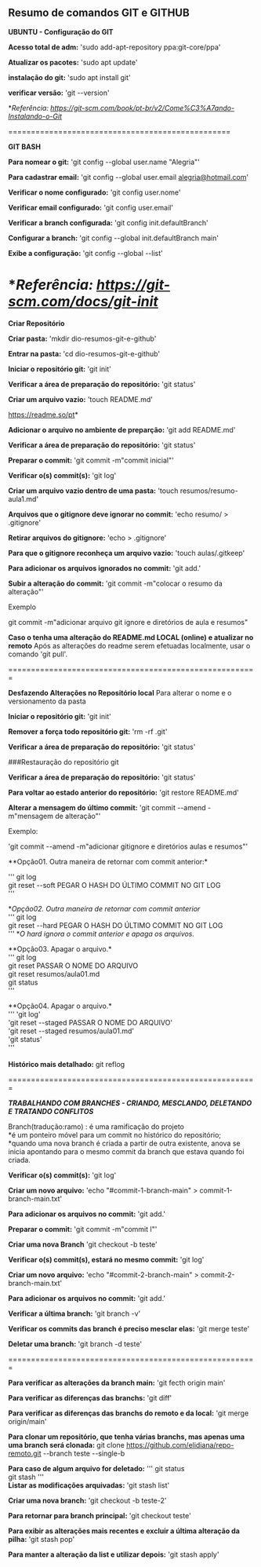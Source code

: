 
## Resumo de comandos GIT e GITHUB


**UBUNTU - Configuração do GIT**

**Acesso total de adm:**
'sudo add-apt-repository ppa:git-core/ppa'

**Atualizar os pacotes:**
'sudo apt update'

**instalação do git:**
'sudo apt install git'

**verificar versão:**
'git --version'

**Referência: https://git-scm.com/book/pt-br/v2/Come%C3%A7ando-Instalando-o-Git*

=================================================

**GIT BASH**

**Para nomear o git:**
'git config --global user.name "Alegria"'

**Para cadastrar email:**
'git config --global user.email alegria@hotmail.com'

**Verificar o nome configurado:**
'git config user.nome'

**Verificar email configurado:**
'git config user.email'

**Verificar a branch configurada:**
'git config init.defaultBranch'

**Configurar a branch:**
'git config --global init.defaultBranch main'

**Exibe a configuração:**
'git config --global --list'

**Referência: https://git-scm.com/docs/git-init*
==================================================

**Criar Repositório**

**Criar pasta:**
'mkdir dio-resumos-git-e-github'

**Entrar na pasta:**
'cd dio-resumos-git-e-github'

**Iniciar o repositório git:**
'git init'

**Verificar a área de preparação do repositório:**
'git status'

**Criar um arquivo vazio:**
'touch README.md'

https://readme.so/pt*

**Adicionar o arquivo no ambiente de preparção:**
'git add README.md'

**Verificar a área de preparação do repositório:**
'git status'

**Preparar o commit:**
'git commit -m"commit inicial"'

**Verificar o(s) commit(s):**
'git log'

**Criar um arquivo vazio dentro de uma pasta:**
'touch resumos/resumo-aula1.md'

**Arquivos que o gitignore deve ignorar no commit:** 
'echo resumo/ > .gitignore'

**Retirar arquivos do gitignore:**
'echo > .gitignore'

**Para que o gitignore reconheça um arquivo vazio:**
'touch aulas/.gitkeep'

**Para adicionar os arquivos ignorados no commit:**
'git add.'

**Subir a alteração do commit:**
'git commit -m"colocar o resumo da alteração"'

Exemplo

git commit -m"adicionar arquivo git ignore e diretórios de aula e resumos"

 
**Caso o tenha uma alteração do README.md LOCAL (online) e atualizar no remoto**
Após as alterações do readme serem efetuadas localmente, usar o comando 'git pull'. 

=======================================================

**Desfazendo Alterações no Repositório local**
Para alterar o nome e o versionamento da pasta

**Iniciar o repositório git:**
'git init'

**Remover a força todo repositório git:**
'rm -rf .git'

**Verificar a área de preparação do repositório:**
'git status'

###Restauração do repositório git

**Verificar a área de preparação do repositório:**
'git status'

**Para voltar ao estado anterior do repositório:**
'git restore README.md'

**Alterar a mensagem do último commit:**
'git commit --amend -m"mensagem de alteração"'

Exemplo:

'git commit --amend -m"adicionar gitignore e diretórios aulas e resumos"'

**Opção01. Outra maneira de retornar com commit anterior:*</br>

'''
git log</br>
git reset --soft PEGAR O HASH DO ÚLTIMO COMMIT NO GIT LOG</br>
'''

**Opção02. Outra maneira de retornar com commit anterior*</br>
'''
git log</br>
git reset --hard PEGAR O HASH DO ÚLTIMO COMMIT NO GIT LOG</br>
'''
**O hard ignora o commit anterior e apaga os arquivos.*

**Opção03. Apagar o arquivo.*</br>
'''
git log</br>
git reset PASSAR O NOME DO ARQUIVO</br>
git reset resumos/aula01.md</br>
git status</br>
'''

**Opção04. Apagar o arquivo.*</br>
'''
'git log'</br>
'git reset --staged PASSAR O NOME DO ARQUIVO'</br>
'git reset --staged resumos/aula01.md'</br>
'git status'</br>
'''
</br></br>
**Histórico mais detalhado:**
git reflog

=======================================================

***TRABALHANDO COM BRANCHES - CRIANDO, MESCLANDO, DELETANDO E TRATANDO CONFLITOS***

Branch(tradução:ramo) : é uma ramificação do projeto</br>
*é um ponteiro móvel para um commit no histórico do repositório;</br>
*quando uma nova branch é criada a partir de outra existente, anova se inicia
apontando para o mesmo commit da branch que estava quando foi criada.

**Verificar o(s) commit(s):**
'git log'

**Criar um novo arquivo:**
'echo "#commit-1-branch-main" > commit-1-branch-main.txt'

**Para adicionar os arquivos no commit:**
'git add.'

**Preparar o commit:**
'git commit -m"commit l"'


**Criar uma nova Branch**
'git checkout -b teste'

**Verificar o(s) commit(s), estará no mesmo commit:**
'git log'

**Criar um novo arquivo:**
'echo "#commit-2-branch-main" > commit-2-branch-main.txt'

**Para adicionar os arquivos no commit:**
'git add.'

**Verificar a última branch:**
'git branch -v'

**Verificar os commits das branch é preciso mesclar elas:**
'git merge teste'

**Deletar uma branch:**
'git branch -d teste'

=======================================================

**Para verificar as alterações da branch main:**
'git fecth origin main'

**Para verificar as diferenças das branchs:**
'git diff'

**Para verificar as diferenças das branchs do remoto e da local:**
'git merge origin/main'
 
**Para clonar um repositório, que tenha várias branchs, mas apenas uma 
uma branch será clonada:**
git clone https://github.com/elidiana/repo-remoto.git --branch teste --single-b

**Para caso de algum arquivo for deletado:**
'''
git status</br>
git stash
'''
</br>
**Listar as modificações arquivadas:**
'git stash list'

**Criar uma nova branch:**
'git checkout -b teste-2'

**Para retornar para branch principal:**
'git checkout teste'

**Para exibir as alterações mais recentes e excluir a última alteração da pilha:**
'git stash pop'

**Para manter a alteração da list e utilizar depois:**
'git stash apply'


